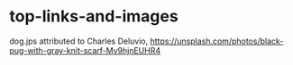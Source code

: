 # top-links-and-images

dog.jps attributed to Charles Deluvio, https://unsplash.com/photos/black-pug-with-gray-knit-scarf-Mv9hjnEUHR4